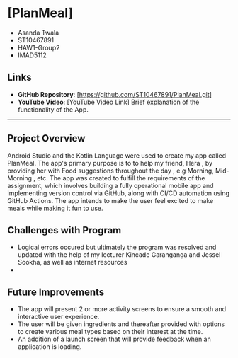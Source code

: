 # [PlanMeal]
- Asanda Twala
- ST10467891
- HAW1-Group2
- IMAD5112

## Links
- **GitHub Repository**: [https://github.com/ST10467891/PlanMeal.git]
- **YouTube Video**: [YouTube Video Link] Brief explanation of the functionality of the App.
-------------------

## Project Overview

Android Studio and the Kotlin Language were used to create my app called PlanMeal. The app's primary purpose is to to help my friend, Hera , by providing her with Food suggestions throughout the day , e.g Morning, Mid-Morning , etc.
The app was created to fulfill the requirements of the assignment, which involves building a fully operational mobile app and implementing version control via GitHub, along with CI/CD automation using GitHub Actions.
The app intends to make the user feel excited to make meals while making it fun to use.

## Challenges with Program
- Logical errors occured but ultimately the program was resolved and updated with the help of my lecturer Kincade Garanganga and Jessel Sookha, as well as internet resources
- 











## Future Improvements
- The app will present 2 or more activity screens to ensure a smooth and interactive user experience.
- The user will be given ingredients and thereafter provided with options to create various meal types based on their interest at the time.
- An addition of a launch screen that will provide feedback when an application is loading.
